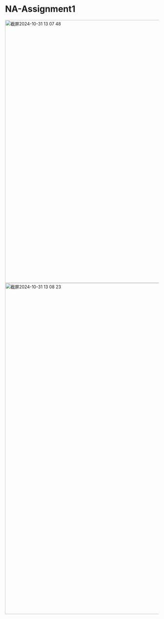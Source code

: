 # NA-Assignment1
<img width="860" alt="截屏2024-10-31 13 07 48" src="https://github.com/user-attachments/assets/01000abb-d53f-4c79-93ac-3b79bca0c932">
<img width="1083" alt="截屏2024-10-31 13 08 23" src="https://github.com/user-attachments/assets/af006efe-04dc-4cdb-b07b-96aa74e6a04d">
